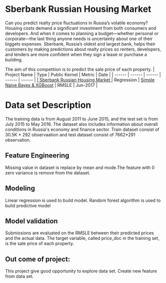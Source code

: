 # Sberbank Russian Housing Market
Can you predict realty price fluctuations in Russia’s volatile economy?
Housing costs demand a significant investment from both consumers and developers. And when it comes to planning a budget—whether personal or corporate—the last thing anyone needs is uncertainty about one of their biggets expenses. Sberbank, Russia’s oldest and largest bank, helps their customers by making predictions about realty prices so renters, developers, and lenders are more confident when they sign a lease or purchase a building.

The aim of this competition is to predict the sale price of each property.
| Project Name | Type  | Public Kernel | Metric | Date |
| ------ | ------ | ------ | ------ | ------ | 
|[ Sberbank Russian Housing Market ](https://www.kaggle.com/c/sberbank-russian-housing-market)| Regression | [Simple Naive Bayes & XGBoost](https://www.kaggle.com/sudhirnl7/simple-naive-bayes-xgboost) | RMSLE | Jun-2017 |

# Data set Description
The training data is from August 2011 to June 2015, and the test set is from July 2015 to May 2016. The dataset also includes information about overall conditions in Russia's economy and finance sector. Train dataset consist of 30.5K * 292 observaation and test dataset consist of 7662*291 observation.

## Feature Engineering
Missing value in dataset is replace by mean and mode.The feature with 0 zero variance is remove from the dataset.

## Modeling
Linear regression is used to build model. Random forest algorithm is used to build predictive model

## Model validation
Submissions are evaluated on the RMSLE between their predicted prices and the actual data. The target variable, called price_doc in the training set, is the sale price of each property.

## Out come of project:
This project give good opportunity to explore data set. Create new feature from data  set.
